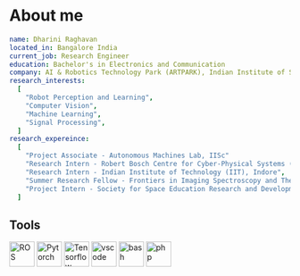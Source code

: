 <!--### Hi there 👋
<!--
**rdharini2001/rdharini2001** is a ✨ _special_ ✨ repository because its `README.md` (this file) appears on your GitHub profile.

Here are some ideas to get you started:

- 🔭 I’m currently working on ...
- 🌱 I’m currently learning ...
- 👯 I’m looking to collaborate on ...
- 🤔 I’m looking for help with ...
- 💬 Ask me about ...
- 📫 How to reach me: ...
- 😄 Pronouns: ...
- ⚡ Fun fact: ...
-->
<!--<p align="center">
  <img src="https://capsule-render.vercel.app/api?type=wave&color=timeGradient&height=200&section=header&text=Hey%20there!&animation=fadeIn" />
</p>
-->
# About me 
```yaml
name: Dharini Raghavan
located_in: Bangalore India
current_job: Research Engineer
education: Bachelor's in Electronics and Communication
company: AI & Robotics Technology Park (ARTPARK), Indian Institute of Science (IISc)
research_interests:
  [
    "Robot Perception and Learning",
    "Computer Vision",
    "Machine Learning",
    "Signal Processing",
  ]
research_expereince:
  [
    "Project Associate - Autonomous Machines Lab, IISc"
    "Research Intern - Robert Bosch Centre for Cyber-Physical Systems (RBCCPS), IISc",
    "Research Intern - Indian Institute of Technology (IIT), Indore",
    "Summer Research Fellow - Frontiers in Imaging Spectroscopy and Theranostics (FIST) Lab, IISc",
    "Project Intern - Society for Space Education Research and Development (SSERD)",
  ]
  ```
<h2>Tools</h2>
<p align="left">
<img src="https://cdn.jsdelivr.net/gh/devicons/devicon@latest/icons/ros/ros-original.svg" alt="ROS" width="45" height="45" />
<img src="https://cdn.jsdelivr.net/gh/devicons/devicon@latest/icons/pytorch/pytorch-plain-wordmark.svg" alt="Pytorch" width="45" height="45" />
<img src="https://cdn.jsdelivr.net/gh/devicons/devicon@latest/icons/tensorflow/tensorflow-original.svg" alt="Tensorflow" width="45" height="45"/ />
<img src="https://cdn.jsdelivr.net/gh/devicons/devicon/icons/vscode/vscode-original.svg" alt="vscode" width="45" height="45"/>
<img src="https://cdn.jsdelivr.net/gh/devicons/devicon/icons/bash/bash-original.svg" alt="bash" width="45" height="45"/>
<img src="https://cdn.jsdelivr.net/gh/devicons/devicon/icons/php/php-original.svg" alt="php" width="45" height="45"/>
</p>
